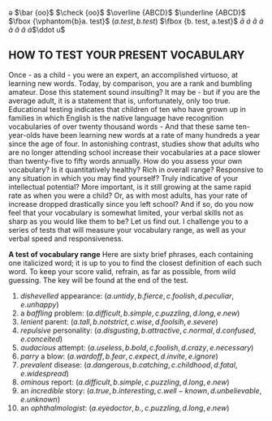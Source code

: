 ə
$\bar {oo}$
$\check {oo}$
$\overline {ABCD}$
$\underline {ABCD}$
$\fbox {\vphantom{b}a. test}$
$\left(a. test, b. test\right)$
$\fbox {b. test, a.test}$
$\bar a$
$\acute a$
$\check a$
$\acute a$
$\grave a$
$\hat a$
$\tilde a$
$\dot a$$\ddot u$

[//]: # "p 11"

## HOW TO TEST YOUR PRESENT VOCABULARY
Once - as a child - you were an expert, an accomplished  virtuoso, at learning new words.
    Today, by comparison, you are a rank and bumbling amateur.
    Dose this statement sound insulting?
    It may be - but if you are the average adult, it is a statement that is, unfortunately, only too true.
    Educational testing indicates that children of ten who have grown up in families in which English is the native language have recognition vocabularies of over twenty thousand words -
    And that these same ten-year-olds have been learning new words at a rate of many hundreds a year since the age of four.
    In astonishing contrast, studies show that adults who are no longer attending school increase their vocabularies at a pace slower than twenty-five to fifty words annually.
    How do you assess your own vocabulary?
    Is it quantitatively healthy?
    Rich in overall range?
    Responsive to any situation in which you may find yourself?
    Truly indicative of your intellectual potential?
    More important, is it still growing at the same rapid rate as when you were a child?
    Or, as with most adults, has your rate of increase dropped drastically since you left school? And if so, do you now feel that your vocabulary is somewhat limited, your verbal skills not as sharp as you would like them to be?
    Let us find out.
    I challenge you to a series of tests that will measure your vocabulary range, as well as your verbal speed and responsiveness.

[//]: # "p 12"

**A test of vocabulary range**
Here are sixty brief phrases, each containing one italicized word; it is up to you to find the closest definition of each such word. To keep your score valid, refrain, as far as possible, from wild guessing. The key will be found at the end of the test.

[//]:# "multiple choice 1@p12"

1. *dishevelled* appearance: $\left( a. untidy, b. fierce, c. foolish, d. peculiar, e. unhappy \right)$
2. a *baffling* problem: $\left( a. difficult, b. simple, c. puzzling, d. long, e. new \right)$
3. *lenient* parent: $\left( a. tall, b. not strict, c. wise, d. foolsih, e. severe \right)$
4. *repulsive* personality: $\left( a. disgusting, b. attractive, c. normal, d. confused, e. conceited \right)$
5. *audacious* attempt: $\left( a. useless, b. bold, c. foolish, d. crazy, e. necessary \right)$
6. *parry* a blow: $\left( a. ward off, b. fear, c. expect, d. invite, e. ignore \right)$
7. *prevalent* disease: $\left( a. dangerous, b. catching, c. childhood, d. fatal, e. widespread \right)$
8. *ominous* report: $\left( a. difficult, b. simple, c. puzzling, d. long, e. new \right)$
9. an *incredible* story: $\left( a. true, b. interesting, c. well-known, d. unbelievable, e. unknown \right)$
10. an *ophthalmologist*: $\left( a. eye doctor, b. , c. puzzling, d. long, e. new \right)$ 


<!--stackedit_data:
eyJoaXN0b3J5IjpbLTIwNjEyNzE5MDcsLTIwNjQ1OTUwOTYsLT
E3OTgzOTMzMjgsLTc2MDE3NzkxLC0xNjEwNzkyNTI5LC0xNTY5
NTIzMjQwLDQ4MTQ5MTc2MSwtMjI2ODY1MjQsLTEwMDk2NDQzNj
ksLTI2MjA2MDY4MCwtMTg0MTUwODIxXX0=
-->